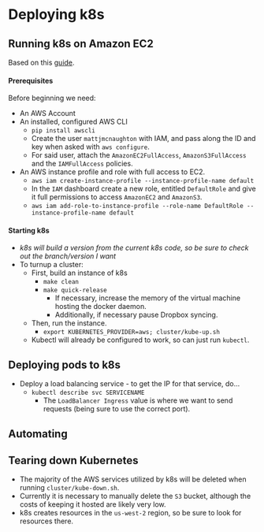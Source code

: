 # Deploying k8s

## Running k8s on Amazon EC2

Based on this [guide](http://kubernetes.io/docs/getting-started-guides/aws/).

#### Prerequisites

Before beginning we need:
- An AWS Account
- An installed, configured AWS CLI
  - `pip install awscli`
  - Create the user `mattjmcnaughton` with IAM, and pass along the ID and key
    when asked with `aws configure`.
  - For said user, attach the `AmazonEC2FullAccess`, `AmazonS3FullAccess`
    and the `IAMFullAccess` policies.
- An AWS instance profile and role with full access to EC2.
  - `aws iam create-instance-profile --instance-profile-name default`
  - In the `IAM` dashboard create a new role, entitled `DefaultRole` and give it
    full permissions to access `AmazonEC2` and `AmazonS3`.
  - `aws iam add-role-to-instance-profile --role-name DefaultRole
    --instance-profile-name default`

#### Starting k8s

- *k8s will build a version from the current k8s code, so be sure to check out
  the branch/version I want*
- To turnup a cluster:
  - First, build an instance of k8s
    - `make clean`
    - `make quick-release`
      - If necessary, increase the memory of the virtual machine hosting the
        docker daemon.
      - Additionally, if necessary pause Dropbox syncing.
  - Then, run the instance.
    - `export KUBERNETES_PROVIDER=aws; cluster/kube-up.sh`
  - Kubectl will already be configured to work, so can just run `kubectl`.

## Deploying pods to k8s

- Deploy a load balancing service - to get the IP for that service, do...
  - `kubectl describe svc SERVICENAME`
    - The `LoadBalancer Ingress` value is where we want to send requests (being
      sure to use the correct port).

## Automating

## Tearing down Kubernetes

- The majority of the AWS services utilized by k8s will be deleted when running
  `cluster/kube-down.sh`.
- Currently it is necessary to manually delete the `S3` bucket, although the
  costs of keeping it hosted are likely very low.
- k8s creates resources in the `us-west-2` region, so be sure to look for
  resources there.
